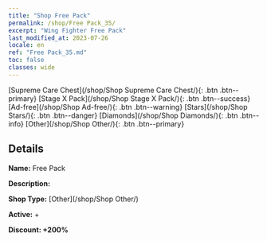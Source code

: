 ```yaml
---
title: "Shop Free Pack"
permalink: /shop/Free Pack_35/
excerpt: "Wing Fighter Free Pack"
last_modified_at: 2023-07-26
locale: en
ref: "Free Pack_35.md"
toc: false
classes: wide
---
```



  [Supreme Care Chest](/shop/Shop Supreme Care Chest/){: .btn .btn--primary}   [Stage X Pack](/shop/Shop Stage X Pack/){: .btn .btn--success}   [Ad-free](/shop/Shop Ad-free/){: .btn .btn--warning}   [Stars](/shop/Shop Stars/){: .btn .btn--danger}   [Diamonds](/shop/Shop Diamonds/){: .btn .btn--info}   [Other](/shop/Shop Other/){: .btn .btn--primary} 

## Details

 **Name:** Free Pack 

 **Description:** 

 **Shop Type:** [Other](/shop/Shop Other/)

 **Active:** + 

 **Discount: +200%** 


